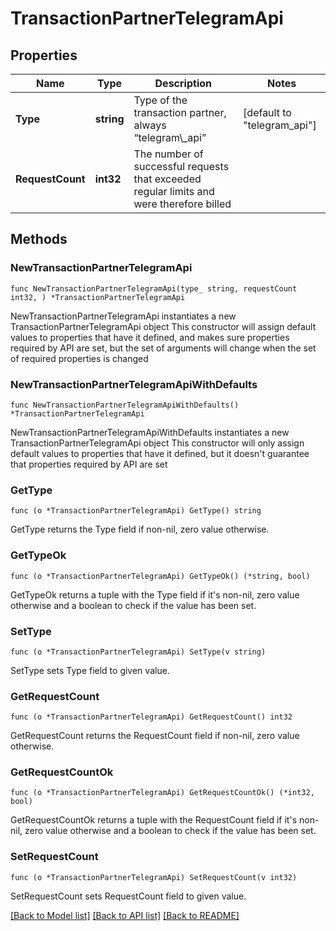 # TransactionPartnerTelegramApi

## Properties

Name | Type | Description | Notes
------------ | ------------- | ------------- | -------------
**Type** | **string** | Type of the transaction partner, always “telegram\\_api” | [default to "telegram_api"]
**RequestCount** | **int32** | The number of successful requests that exceeded regular limits and were therefore billed | 

## Methods

### NewTransactionPartnerTelegramApi

`func NewTransactionPartnerTelegramApi(type_ string, requestCount int32, ) *TransactionPartnerTelegramApi`

NewTransactionPartnerTelegramApi instantiates a new TransactionPartnerTelegramApi object
This constructor will assign default values to properties that have it defined,
and makes sure properties required by API are set, but the set of arguments
will change when the set of required properties is changed

### NewTransactionPartnerTelegramApiWithDefaults

`func NewTransactionPartnerTelegramApiWithDefaults() *TransactionPartnerTelegramApi`

NewTransactionPartnerTelegramApiWithDefaults instantiates a new TransactionPartnerTelegramApi object
This constructor will only assign default values to properties that have it defined,
but it doesn't guarantee that properties required by API are set

### GetType

`func (o *TransactionPartnerTelegramApi) GetType() string`

GetType returns the Type field if non-nil, zero value otherwise.

### GetTypeOk

`func (o *TransactionPartnerTelegramApi) GetTypeOk() (*string, bool)`

GetTypeOk returns a tuple with the Type field if it's non-nil, zero value otherwise
and a boolean to check if the value has been set.

### SetType

`func (o *TransactionPartnerTelegramApi) SetType(v string)`

SetType sets Type field to given value.


### GetRequestCount

`func (o *TransactionPartnerTelegramApi) GetRequestCount() int32`

GetRequestCount returns the RequestCount field if non-nil, zero value otherwise.

### GetRequestCountOk

`func (o *TransactionPartnerTelegramApi) GetRequestCountOk() (*int32, bool)`

GetRequestCountOk returns a tuple with the RequestCount field if it's non-nil, zero value otherwise
and a boolean to check if the value has been set.

### SetRequestCount

`func (o *TransactionPartnerTelegramApi) SetRequestCount(v int32)`

SetRequestCount sets RequestCount field to given value.



[[Back to Model list]](../README.md#documentation-for-models) [[Back to API list]](../README.md#documentation-for-api-endpoints) [[Back to README]](../README.md)


